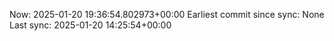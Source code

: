Now: 2025-01-20 19:36:54.802973+00:00 Earliest commit since sync: None Last sync: 2025-01-20 14:25:54+00:00
